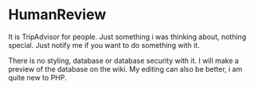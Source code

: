 # HumanReview
It is TripAdvisor for people. Just something i was thinking about, nothing special. Just notify me if you want to do something with it.

There is no styling, database or database security with it. I will make a preview of the database on the wiki.
My editing can also be better, i am quite new to PHP.
